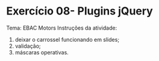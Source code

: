 # Exercício 08- Plugins jQuery

Tema: EBAC Motors
Instruções da atividade:
1) deixar o carrossel funcionando em slides;
2) validação;
3) máscaras operativas.
